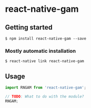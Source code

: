 # react-native-gam

## Getting started

`$ npm install react-native-gam --save`

### Mostly automatic installation

`$ react-native link react-native-gam`

## Usage
```javascript
import RNGAM from 'react-native-gam';

// TODO: What to do with the module?
RNGAM;
```
